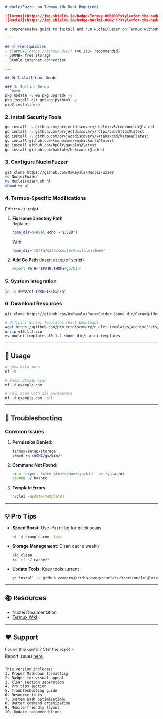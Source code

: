 
```markdown
# NucleiFuzzer on Termux (No Root Required)

![Termux](https://img.shields.io/badge/Termux-000000?style=for-the-badge&logo=termux&logoColor=white)
![Nuclei](https://img.shields.io/badge/Nuclei-00B2FF?style=for-the-badge)

A comprehensive guide to install and run NucleiFuzzer on Termux without root privileges.

---

## 📋 Prerequisites
- [Termux](https://termux.dev/) (v0.118+ recommended)
- 500MB+ free storage
- Stable internet connection

---

## 🛠️ Installation Guide

### 1. Initial Setup
```bash
pkg update -y && pkg upgrade -y
pkg install git golang python3 -y
pip3 install uro
```

### 2. Install Security Tools
```bash
go install -v github.com/projectdiscovery/nuclei/v3/cmd/nuclei@latest
go install -v github.com/projectdiscovery/httpx/cmd/httpx@latest
go install -v github.com/projectdiscovery/katana/cmd/katana@latest
go install github.com/tomnomnom/waybackurls@latest
go install github.com/bp0lr/gauplus@latest
go install github.com/hakluke/hakrawler@latest
```

### 3. Configure NucleiFuzzer
```bash
git clone https://github.com/0xKayala/NucleiFuzzer
cd NucleiFuzzer
mv NucleiFuzzer.sh nf
chmod +x nf
```

### 4. Termux-Specific Modifications
Edit the `nf` script:

1. **Fix Home Directory Path**  
   Replace:
   ```bash
   home_dir=$(eval echo ~"$USER")
   ```
   With:
   ```bash
   home_dir="/data/data/com.termux/files/home"
   ```

2. **Add Go Path** (Insert at top of script)
   ```bash
   export PATH="$PATH:$HOME/go/bin"
   ```

### 5. System Integration
```bash
ln -s $PWD/nf $PREFIX/bin/nf
```

### 6. Download Resources
```bash
git clone https://github.com/0xKayala/ParamSpider $home_dir/ParamSpider

# Official Nuclei Templates (Fast Download)
wget https://github.com/projectdiscovery/nuclei-templates/archive/refs/tags/v10.1.2.zip
unzip v10.1.2.zip
mv nuclei-templates-10.1.2 $home_dir/nuclei-templates
```

---

## 🚀 Usage
```bash
# Show help menu
nf -h

# Basic domain scan
nf -d example.com

# Full scan with all parameters
nf -d example.com -all
```

---

## 🔧 Troubleshooting

### Common Issues
1. **Permission Denied**:
   ```bash
   termux-setup-storage
   chmod +x $HOME/go/bin/*
   ```

2. **Command Not Found**:
   ```bash
   echo 'export PATH="$PATH:$HOME/go/bin"' >> ~/.bashrc
   source ~/.bashrc
   ```

3. **Template Errors**:
   ```bash
   nuclei -update-templates
   ```

---

## 💡 Pro Tips
- **Speed Boost**: Use `-fast` flag for quick scans
  ```bash
  nf -d example.com -fast
  ```
- **Storage Management**: Clean cache weekly
  ```bash
  pkg clean
  rm -rf ~/.cache/*
  ```
- **Update Tools**: Keep tools current
  ```bash
  go install -v github.com/projectdiscovery/nuclei/v3/cmd/nuclei@latest
  ```

---

## 📚 Resources
- [Nuclei Documentation](https://nuclei.projectdiscovery.io/)
- [Termux Wiki](https://wiki.termux.com/)

---

## ❤️ Support
Found this useful? Star the repo! ⭐  
Report issues [here](https://github.com/0xKayala/NucleiFuzzer/issues).

```

This version includes:
1. Proper Markdown formatting
2. Badges for visual appeal
3. Clear section separation
4. Pro tips section
5. Troubleshooting guide
6. Resource links
7. System path optimizations
8. Better command organization
9. Mobile-friendly layout
10. Update recommendations
